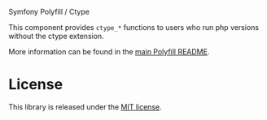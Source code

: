 Symfony Polyfill / Ctype
        

This component provides `ctype_*` functions to users who run php versions without the ctype extension.

More information can be found in the
[main Polyfill README](https://github.com/symfony/polyfill/blob/master/README.md).

License
  =

This library is released under the [MIT license](LICENSE).
